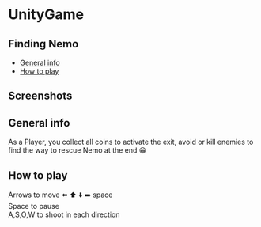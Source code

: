 # UnityGame
## Finding Nemo
* [General info](#general-info)
* [How to play](#how-to-play)
## Screenshots


## General info

As a Player, you collect all coins to activate the exit, avoid or kill enemies to find the way to rescue Nemo at the end :grin:
## How to play
Arrows to move :arrow_left: :arrow_up: :arrow_down: :arrow_right: space <br/>
Space to pause <br/>
A,S,O,W to shoot in each direction <br/>
